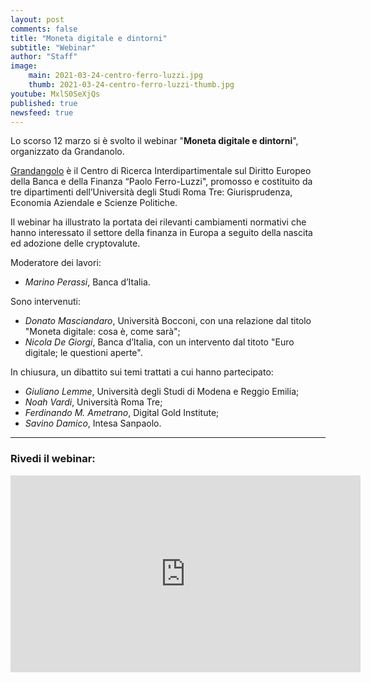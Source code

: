 ```yaml
---
layout: post
comments: false
title: "Moneta digitale e dintorni"
subtitle: "Webinar" 
author: "Staff"
image:
    main: 2021-03-24-centro-ferro-luzzi.jpg
    thumb: 2021-03-24-centro-ferro-luzzi-thumb.jpg
youtube: MxlS0SeXjQs
published: true
newsfeed: true
---
```


Lo scorso 12 marzo si è svolto il webinar "**Moneta digitale e dintorni**", organizzato da Grandanolo.

[Grandangolo](https://www.uniroma3.it/ateneo/centri/centri-di-ricerca-interdipartimentali/centro-di-ricerca-interdipartimentale-sul-diritto-europeo-della-banca-e-della-finanza-paolo-ferro-luzzi/) è il Centro di Ricerca Interdipartimentale sul Diritto Europeo della Banca e della Finanza “Paolo Ferro-Luzzi", promosso e costituito da tre dipartimenti dell’Università degli Studi Roma Tre: Giurisprudenza, Economia Aziendale e Scienze Politiche.

Il webinar ha illustrato la portata dei rilevanti cambiamenti normativi che hanno interessato il settore della finanza in Europa a seguito della nascita ed adozione delle cryptovalute. 

Moderatore dei lavori:
- _Marino Perassi_, Banca d’Italia.

Sono intervenuti: 
- _Donato Masciandaro_, Università Bocconi, con una relazione dal titolo 
"Moneta digitale: cosa è, come sarà";
- _Nicola De Giorgi_, Banca d’Italia, con un intervento dal titoto "Euro digitale; le questioni aperte".

In chiusura, un dibattito sui temi trattati a cui hanno partecipato:
- _Giuliano Lemme_, Università degli Studi di Modena e Reggio Emilia;
- _Noah Vardi_, Università Roma Tre;
- _Ferdinando M. Ametrano_, Digital Gold Institute;
- _Savino Damico_, Intesa Sanpaolo.

---

### Rivedi il webinar:

<div class='embed-container'>
    <iframe width="560" height="315" 
    src="https://www.youtube.com/embed/MxlS0SeXjQs" 
    frameborder="0" allow="accelerometer; autoplay; clipboard-write; encrypted-media; gyroscope; picture-in-picture"
    allowfullscreen>
    </iframe>
</div>
